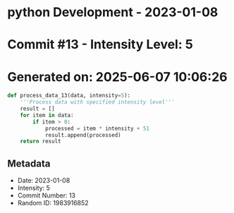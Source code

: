 ﻿# python Development - 2023-01-08
# Commit #13 - Intensity Level: 5
# Generated on: 2025-06-07 10:06:26
```python
def process_data_13(data, intensity=5):
    '''Process data with specified intensity level'''
    result = []
    for item in data:
        if item > 0:
            processed = item * intensity + 51
            result.append(processed)
    return result
```
## Metadata
- Date: 2023-01-08
- Intensity: 5
- Commit Number: 13
- Random ID: 1983916852

